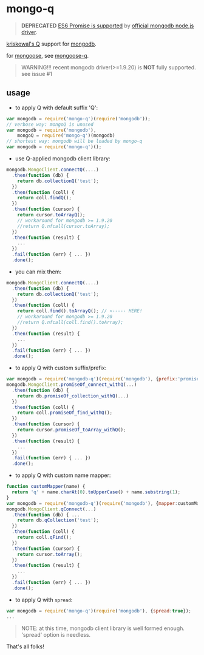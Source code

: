 mongo-q
=======

> **DEPRECATED** [ES6 Promise is supported](http://mongodb.github.io/node-mongodb-native/2.0/reference/ecmascript6/) by [official mongodb node.js driver](https://github.com/mongodb/node-mongodb-native/).

[kriskowal's Q](http://documentup.com/kriskowal/q/) support for [mongodb](https://github.com/mongodb/node-mongodb-native/).

for [mongoose](http://mongoosejs.com), see [mongoose-q](http://github.com/iolo/mongoose-q).

> WARNING!!!
> recent mongodb driver(>=1.9.20) is **NOT** fully supported. see issue #1

usage
-----

* to apply Q with default suffix 'Q':

```javascript
var mongodb = require('mongo-q')(require('mongodb'));
// verbose way: mongoQ is unused
var mongodb = require('mongodb'),
    mongoQ = require('mongo-q')(mongodb)
// shortest way: mongodb will be loaded by mongo-q
var mongodb = require('mongo-q')();
```

* use Q-applied mongodb client library:

```javascript
mongodb.MongoClient.connectQ(....)
  .then(function (db) {
    return db.collectionQ('test');
  })
  .then(function (coll) {
    return coll.findQ();
  })
  .then(function (cursor) {
    return cursor.toArrayQ();
    // workaround for mongodb >= 1.9.20
    //return Q.nfcall(cursor.toArray);
  })
  .then(function (result) {
    ...
  })
  .fail(function (err) { ... })
  .done();
```

* you can mix them:

```javascript
mongodb.MongoClient.connectQ(....)
  .then(function (db) {
    return db.collectionQ('test');
  })
  .then(function (coll) {
    return coll.find().toArrayQ(); // <----- HERE!
    // workaround for mongodb >= 1.9.20
    //return Q.nfcall(coll.find().toArray);
  })
  .then(function (result) {
    ...
  })
  .fail(function (err) { ... })
  .done();
```

* to apply Q with custom suffix/prefix:

```javascript
var mongodb = require('mongodb-q')(require('mongodb'), {prefix:'promiseOf_', suffix:'_withQ'});
mongodb.MongoClient.promiseOf_connect_withQ(...)
  .then(function (db) {
    return db.promiseOf_collection_withQ(...)
  })
  .then(function (coll) {
    return coll.promiseOf_find_withQ();
  })
  .then(function (cursor) {
    return cursor.promiseOf_toArray_withQ();
  })
  .then(function (result) {
    ...
  })
  .fail(function (err) { ... })
  .done();
```

* to apply Q with custom name mapper:

```javascript
function customMapper(name) {
  return 'q' + name.charAt(0).toUpperCase() + name.substring(1);
}
var mongodb = require('mongodb-q')(require('mongodb'), {mapper:customMapper});
mongodb.MongoClient.qConnect(...)
  .then(function (db) { ... 
    return db.qCollection('test');
  })
  .then(function (coll) {
    return coll.qFind();
  })
  .then(function (cursor) {
    return cursor.toArray();
  })
  .then(function (result) {
    ...
  })
  .fail(function (err) { ... })
  .done();
```

* to apply Q with ```spread```:

```javascript
var mongodb = require('mongo-q')(require('mongodb'), {spread:true});
...
```

> NOTE: at this time, mongodb client library is well formed enough. 'spread' option is needless.

That's all folks!

